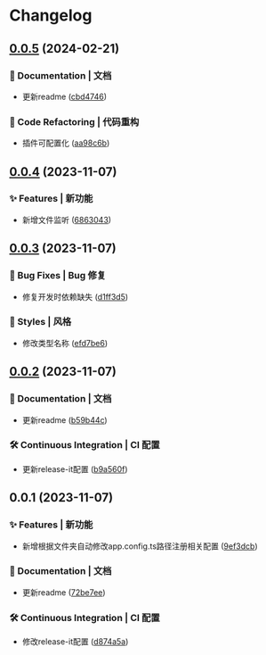 # Changelog

## [0.0.5](https://github.com/loclink/taro-plugin-auto-path/compare/v0.0.4...v0.0.5) (2024-02-21)


### 📝 Documentation | 文档

* 更新readme ([cbd4746](https://github.com/loclink/taro-plugin-auto-path/commit/cbd4746a42f388f13673f33c23949cf83fb135e1))


### 🔄 Code Refactoring | 代码重构

* 插件可配置化 ([aa98c6b](https://github.com/loclink/taro-plugin-auto-path/commit/aa98c6b23b4400dd46fffc7df58dcf8f661f1a64))

## [0.0.4](https://github.com/loclink/taro-plugin-auto-path/compare/v0.0.3...v0.0.4) (2023-11-07)


### ✨ Features | 新功能

* 新增文件监听 ([6863043](https://github.com/loclink/taro-plugin-auto-path/commit/6863043e5f9c5503894f85265f6986d662d3c551))

## [0.0.3](https://github.com/loclink/taro-plugin-auto-path/compare/v0.0.2...v0.0.3) (2023-11-07)


### 🐛 Bug Fixes | Bug 修复

* 修复开发时依赖缺失 ([d1ff3d5](https://github.com/loclink/taro-plugin-auto-path/commit/d1ff3d566b9cce1a9b69bf5126c0cc81e74db5e6))


### 🌈 Styles | 风格

* 修改类型名称 ([efd7be6](https://github.com/loclink/taro-plugin-auto-path/commit/efd7be6be8af622ce7dc289c424d3e69d0f9f58a))

## [0.0.2](https://github.com/loclink/taro-plugin-auto-path/compare/v0.0.1...v0.0.2) (2023-11-07)


### 📝 Documentation | 文档

* 更新readme ([b59b44c](https://github.com/loclink/taro-plugin-auto-path/commit/b59b44cbd1bf213efb2d75045f41d49ae1c07f82))


### 🛠️ Continuous Integration | CI 配置

* 更新release-it配置 ([b9a560f](https://github.com/loclink/taro-plugin-auto-path/commit/b9a560fc04a0e1328acf4c6726fedeb3c6026783))

## 0.0.1 (2023-11-07)


### ✨ Features | 新功能

* 新增根据文件夹自动修改app.config.ts路径注册相关配置 ([9ef3dcb](https://github.com/loclink/taro-plugin-auto-path/commit/9ef3dcb72f44adb128b7a975c5e7d15174942a9b))


### 📝 Documentation | 文档

* 更新readme ([72be7ee](https://github.com/loclink/taro-plugin-auto-path/commit/72be7eedb68f5406055fc793d569a0996b66d88f))


### 🛠️ Continuous Integration | CI 配置

* 修改release-it配置 ([d874a5a](https://github.com/loclink/taro-plugin-auto-path/commit/d874a5a30f4d44f80e04f33c1c02ab1943476b65))